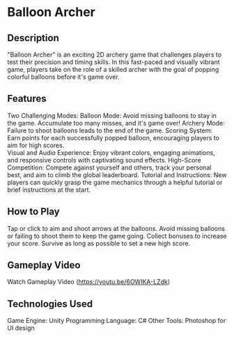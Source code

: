 # Balloon Archer

## Description
"Balloon Archer" is an exciting 2D archery game that challenges players to test their precision and timing skills. In this fast-paced and visually vibrant game, players take on the role of a skilled archer with the goal of popping colorful balloons before it's game over.

## Features
Two Challenging Modes:
  Balloon Mode: Avoid missing balloons to stay in the game. Accumulate too many misses, and it's game over!
  Archery Mode: Failure to shoot balloons leads to the end of the game.
Scoring System: Earn points for each successfully popped balloon, encouraging players to aim for high scores.  
Visual and Audio Experience: Enjoy vibrant colors, engaging animations, and responsive controls with captivating sound effects.
High-Score Competition: Compete against yourself and others, track your personal best, and aim to climb the global leaderboard.
Tutorial and Instructions: New players can quickly grasp the game mechanics through a helpful tutorial or brief instructions at the start.

## How to Play
Tap or click to aim and shoot arrows at the balloons.
Avoid missing balloons or failing to shoot them to keep the game going.
Collect bonuses to increase your score.
Survive as long as possible to set a new high score.

## Gameplay Video
Watch Gameplay Video (https://youtu.be/6OWIKA-LZdk)

## Technologies Used
Game Engine: Unity
Programming Language: C#
Other Tools: Photoshop for UI design
